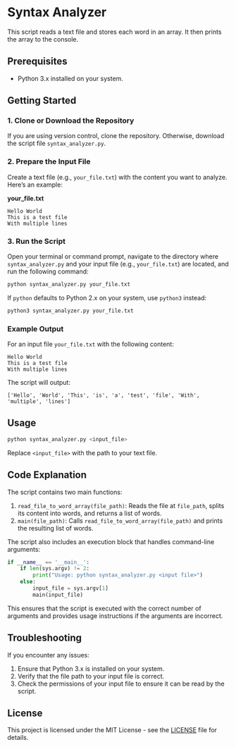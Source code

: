# Syntax Analyzer

This script reads a text file and stores each word in an array. It then prints the array to the console.

## Prerequisites

- Python 3.x installed on your system.

## Getting Started

### 1. Clone or Download the Repository

If you are using version control, clone the repository. Otherwise, download the script file `syntax_analyzer.py`.

### 2. Prepare the Input File

Create a text file (e.g., `your_file.txt`) with the content you want to analyze. Here’s an example:

**your_file.txt**
```
Hello World
This is a test file
With multiple lines
```

### 3. Run the Script

Open your terminal or command prompt, navigate to the directory where `syntax_analyzer.py` and your input file (e.g., `your_file.txt`) are located, and run the following command:

```sh
python syntax_analyzer.py your_file.txt
```

If `python` defaults to Python 2.x on your system, use `python3` instead:

```sh
python3 syntax_analyzer.py your_file.txt
```

### Example Output

For an input file `your_file.txt` with the following content:

```
Hello World
This is a test file
With multiple lines
```

The script will output:

```
['Hello', 'World', 'This', 'is', 'a', 'test', 'file', 'With', 'multiple', 'lines']
```

## Usage

```sh
python syntax_analyzer.py <input_file>
```

Replace `<input_file>` with the path to your text file.

## Code Explanation

The script contains two main functions:

1. `read_file_to_word_array(file_path)`: Reads the file at `file_path`, splits its content into words, and returns a list of words.
2. `main(file_path)`: Calls `read_file_to_word_array(file_path)` and prints the resulting list of words.

The script also includes an execution block that handles command-line arguments:

```python
if __name__ == '__main__':
    if len(sys.argv) != 2:
        print("Usage: python syntax_analyzer.py <input file>")
    else:
        input_file = sys.argv[1]
        main(input_file)
```

This ensures that the script is executed with the correct number of arguments and provides usage instructions if the arguments are incorrect.

## Troubleshooting

If you encounter any issues:

1. Ensure that Python 3.x is installed on your system.
2. Verify that the file path to your input file is correct.
3. Check the permissions of your input file to ensure it can be read by the script.

## License

This project is licensed under the MIT License - see the [LICENSE](LICENSE) file for details.
